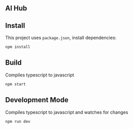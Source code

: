 ## AI Hub

## Install

This project uses `package.json`, install dependencies:

```bash
npm install
```

## Build

Compiles typescript to javascript

```bash
npm start
```

## Development Mode

Compiles typescript to javascript and watches for changes

```bash
npm run dev
```